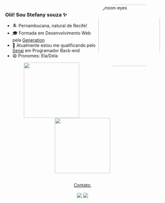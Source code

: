<img align="right" alt="moon-eyes" height="200" style="border-radius:50px;" src="https://media.giphy.com/media/6M6tLNTzqsImp41mGS/giphy.gif">

### Oiii! Sou Stefany souza ✨

- 🏝 Pernambucana, natural de Recife!
- 🎓 Formada em Desenvolvimento Web pela [Generation](https://brazil.generation.org/)
- 🌱 Atualmente estou me qualificando pelo [Senai](https://portalead.sp.senai.br/) em Programador Back-end
- 😄 Pronomes: Ela/Dela




<div align="center">
  <a href="https://github.com/stefanyrsouza">
  <img height="180em" src="https://github-readme-stats.vercel.app/api?username=stefanyrsouza&show_icons=true&theme=radical&include_all_commits=true&count_private=true"/>
  <img height="180em" src="https://github-readme-stats.vercel.app/api/top-langs/?username=stefanyrsouza&layout=compact&langs_count=7&theme=radical"/>
</div>

##

<div align="center">
  Contato:
  <br><br>
    <a href="https://www.linkedin.com/in/stefany-souza/" target="_blank"><img src="https://img.shields.io/badge/LinkedIn-0077B5?style=for-the-badge&logo=linkedin&logoColor=white" target="_blank"></a> <a href = "mailto:stefanyraiissa24@gmail.com"><img src="https://img.shields.io/badge/-Gmail-%23333?style=for-the-badge&logo=gmail&logoColor=white](https://img.shields.io/badge/Gmail-D14836?style=for-the-badge&logo=gmail&logoColor=white)" target="_blank"></a>
</div> 
   

